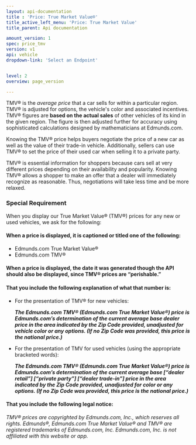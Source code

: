 ```yaml
---
layout: api-documentation
title : 'Price: True Market Value®'
title_active_left_menu: 'Price: True Market Value'
title_parent: Api documentation

amount_version: 1
spec: price_tmv
version: v1
api: vehicle
dropdown-link: 'Select an Endpoint'


level: 2
overview: page_version

---
```


<div class="info-message">
 TMV® is the <i>average price</i> that a car sells for within a particular region. TMV® is adjusted for options, the vehicle's color and associated incentives. TMV® figures are <strong>based on the actual sales</strong> of other vehicles of its kind in the given region. The figure is then adjusted further for accuracy using sophisticated calculations designed by mathematicians at Edmunds.com.
</div>

Knowing the TMV® price helps buyers negotiate the price of a new car as well as the value of their trade-in vehicle. Additionally, sellers can use TMV® to set the price of their used car when selling it to a private party.

TMV® is essential information for shoppers because cars sell at very different prices depending on their availability and popularity. Knowing TMV® allows a shopper to make an offer that a dealer will immediately recognize as reasonable. Thus, negotiations will take less time and be more relaxed.

### Special Requirement

When you display our True Market Value® (TMV®) prices for any new or used vehicles, we ask for the following:

#### When a price is displayed, it is captioned or titled one of the following: 

* Edmunds.com True Market Value®
* Edmunds.com TMV®

#### When a price is displayed, the date it was generated though the API should also be displayed, since TMV® prices are “perishable.”

#### That you include the following explanation of what that number is:

* For the presentation of TMV® for new vehicles:

	***The Edmunds.com TMV® (Edmunds.com True Market Value®) price is Edmunds.com’s determination of the current average base dealer price in the area indicated by the Zip Code provided, unadjusted for vehicle color or any options. (If no Zip Code was provided, this price is the national price.)***

* For the presentation of TMV for used vehicles (using the appropriate bracketed words):

	***The Edmunds.com TMV® (Edmunds.com True Market Value®) price is Edmunds.com’s determination of the current average base \[“dealer retail”\] \[“private party”\] \[“dealer trade-in”\] price in the area indicated by the Zip Code provided, unadjusted for color or any options.  (If no Zip Code was provided, this price is the national price.)***

#### That you include the following legal notice:

*TMV® prices are copyrighted by Edmunds.com, Inc., which reserves all rights. Edmunds®, Edmunds.com True Market Value® and TMV® are registered trademarks of Edmunds.com, Inc. Edmunds.com, Inc. is not affiliated with this website or app.*


